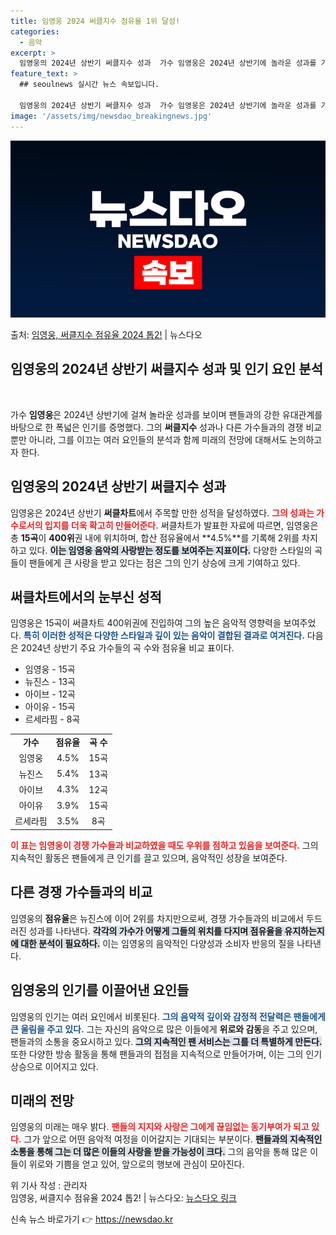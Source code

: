 ```yaml
---
title: 임영웅 2024 써클지수 점유율 1위 달성!
categories:
  - 음악
excerpt: >
  임영웅의 2024년 상반기 써클지수 성과  가수 임영웅은 2024년 상반기에 놀라운 성과를 기록하며 자신의 …
feature_text: >
  ## seoulnews 실시간 뉴스 속보입니다.

  임영웅의 2024년 상반기 써클지수 성과  가수 임영웅은 2024년 상반기에 놀라운 성과를 기록하며 자신의 …
image: '/assets/img/newsdao_breakingnews.jpg'
---
```


![뉴스다오 속보](/assets/img/newsdao_breakingnews.jpg)

<p>출처: <a href="https://newsdao.kr/4933" rel="dofollow">임영웅, 써클지수 점유율 2024 톱2!</a> | 뉴스다오</p>

<h2 data-ke-size="size26">임영웅의 2024년 상반기 써클지수 성과 및 인기 요인 분석</h2>

<p data-ke-size="size16">&nbsp;</p>

가수 **임영웅**은 2024년 상반기에 걸쳐 놀라운 성과를 보이며 팬들과의 강한 유대관계를 바탕으로 한 폭넓은 인기를 증명했다. 그의 **써클지수** 성과나 다른 가수들과의 경쟁 비교뿐만 아니라, 그를 이끄는 여러 요인들의 분석과 함께 미래의 전망에 대해서도 논의하고자 한다. 

<h2 data-ke-size="size26">임영웅의 2024년 상반기 써클지수 성과</h2>

임영웅은 2024년 상반기 **써클차트**에서 주목할 만한 성적을 달성하였다. <b><span style="color: #ee2323;">그의 성과는 가수로서의 입지를 더욱 확고히 만들어준다.</span></b> 써클차트가 발표한 자료에 따르면, 임영웅은 총 **15곡**이 **400위**권 내에 위치하며, 합산 점유율에서 **4.5%**를 기록해 2위를 차지하고 있다. <b><span style="background-color: #21538527;">이는 임영웅 음악의 사랑받는 정도를 보여주는 지표이다.</span></b> 다양한 스타일의 곡들이 팬들에게 큰 사랑을 받고 있다는 점은 그의 인기 상승에 크게 기여하고 있다.

<h2 data-ke-size="size26">써클차트에서의 눈부신 성적</h2>

임영웅은 15곡이 써클차트 400위권에 진입하여 그의 높은 음악적 영향력을 보여주었다. <b><span style="color: #1a5490;">특히 이러한 성적은 다양한 스타일과 깊이 있는 음악이 결합된 결과로 여겨진다.</span></b> 다음은 2024년 상반기 주요 가수들의 곡 수와 점유율 비교 표이다.

<ul>
    <li>임영웅 - 15곡</li>
    <li>뉴진스 - 13곡</li>
    <li>아이브 - 12곡</li>
    <li>아이유 - 15곡</li>
    <li>르세라핌 - 8곡</li>
</ul>

<table>
    <tr>
        <td style="text-align: center; height: 17px;"><b>가수</b></td>
        <td style="text-align: center; height: 17px;"><b>점유율</b></td>
        <td style="text-align: center; height: 17px;"><b>곡 수</b></td>
    </tr>
    <tr>
        <td style="text-align: center; height: 17px;">임영웅</td>
        <td style="text-align: center; height: 17px;">4.5%</td>
        <td style="text-align: center; height: 17px;">15곡</td>
    </tr>
    <tr>
        <td style="text-align: center; height: 17px;">뉴진스</td>
        <td style="text-align: center; height: 17px;">5.4%</td>
        <td style="text-align: center; height: 17px;">13곡</td>
    </tr>
    <tr>
        <td style="text-align: center; height: 17px;">아이브</td>
        <td style="text-align: center; height: 17px;">4.3%</td>
        <td style="text-align: center; height: 17px;">12곡</td>
    </tr>
    <tr>
        <td style="text-align: center; height: 17px;">아이유</td>
        <td style="text-align: center; height: 17px;">3.9%</td>
        <td style="text-align: center; height: 17px;">15곡</td>
    </tr>
    <tr>
        <td style="text-align: center; height: 17px;">르세라핌</td>
        <td style="text-align: center; height: 17px;">3.5%</td>
        <td style="text-align: center; height: 17px;">8곡</td>
    </tr>
</table>

<b><span style="color: #ee2323;">이 표는 임영웅이 경쟁 가수들과 비교하였을 때도 우위를 점하고 있음을 보여준다.</span></b> 그의 지속적인 활동은 팬들에게 큰 인기를 끌고 있으며, 음악적인 성장을 보여준다.

<h2 data-ke-size="size26">다른 경쟁 가수들과의 비교</h2>

임영웅의 **점유율**은 뉴진스에 이어 2위를 차지만으로써, 경쟁 가수들과의 비교에서 두드러진 성과를 나타낸다. <b><span style="background-color: #21538527;">각각의 가수가 어떻게 그들의 위치를 다지며 점유율을 유지하는지에 대한 분석이 필요하다.</span></b> 이는 임영웅의 음악적인 다양성과 소비자 반응의 질을 나타낸다.

<h2 data-ke-size="size26">임영웅의 인기를 이끌어낸 요인들</h2>

임영웅의 인기는 여러 요인에서 비롯된다. <b><span style="color: #1a5490;">그의 음악적 깊이와 감정적 전달력은 팬들에게 큰 울림을 주고 있다.</span></b> 그는 자신의 음악으로 많은 이들에게 **위로와 감동**을 주고 있으며, 팬들과의 소통을 중요시하고 있다. <b><span style="background-color: #21538527;">그의 지속적인 팬 서비스는 그를 더 특별하게 만든다.</span></b> 또한 다양한 방송 활동을 통해 팬들과의 접점을 지속적으로 만들어가며, 이는 그의 인기 상승으로 이어지고 있다.

<h2 data-ke-size="size26">미래의 전망</h2>

임영웅의 미래는 매우 밝다. <b><span style="color: #ee2323;">팬들의 지지와 사랑은 그에게 끊임없는 동기부여가 되고 있다.</span></b> 그가 앞으로 어떤 음악적 여정을 이어갈지는 기대되는 부분이다. <b><span style="background-color: #21538527;">팬들과의 지속적인 소통을 통해 그는 더 많은 이들의 사랑을 받을 가능성이 크다.</span></b> 그의 음악을 통해 많은 이들이 위로와 기쁨을 얻고 있어, 앞으로의 행보에 관심이 모아진다.

위 기사 작성 : 관리자  
임영웅, 써클지수 점유율 2024 톱2! | 뉴스다오: [뉴스다오 링크](https://newsdao.kr/4933) 

신속 뉴스 바로가기 👉 <a href="https://newsdao.kr" rel="dofollow">https://newsdao.kr</a>


